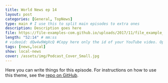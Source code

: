 ```yaml
---
title: World News ep 14
layout: post
categories: [General, TopNews]
type: main # I use this to split main episodes to extra ones
description: Description goes here
file: https://file-examples-com.github.io/uploads/2017/11/file_example_MP3_700KB.mp3 #Link to your .mp3 file
length: "52:14" # mm:ss
# videoid: dQw4w9WgXcQ #Copy here only the id of your YouTube video. Optional
tags: [news,local]
show: local-news
cover: /assets/img/Podcast_Cover_Small.jpg
---
```


Here you can write things for this episode.
For instructions on how to use this theme, see the [repo on GitHub](https://github.com/PandaSekh/Jekyll-Podcaster).